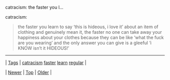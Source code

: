 <!--
title: catracism
date: 2020-06-28T15:27:00.149Z
tags: catracism, faster, learn, regular
-->


catracism: the faster you l...

<p>catracism:</p>

<blockquote>
<p>the faster you learn to say ‘this is hideous, i love it’ about an item of clothing and genuinely mean it, the faster no one can take away your happiness about your clothes because they can be like ‘what the fuck are you wearing’ and the only answer you can give is a gleeful ‘i KNOW isn’t it HIDEOUS!’</p>
</blockquote>

<!--BOTTOM-POST-NAVIGATION-->
---

| [Tags](tags.md) | [catracism](tag-catracism.md) [faster](tag-faster.md) [learn](tag-learn.md) [regular](tag-regular.md) |

| [Newer](156393401422.md) | [Top](index.md) | [Older](157226031844.md) |